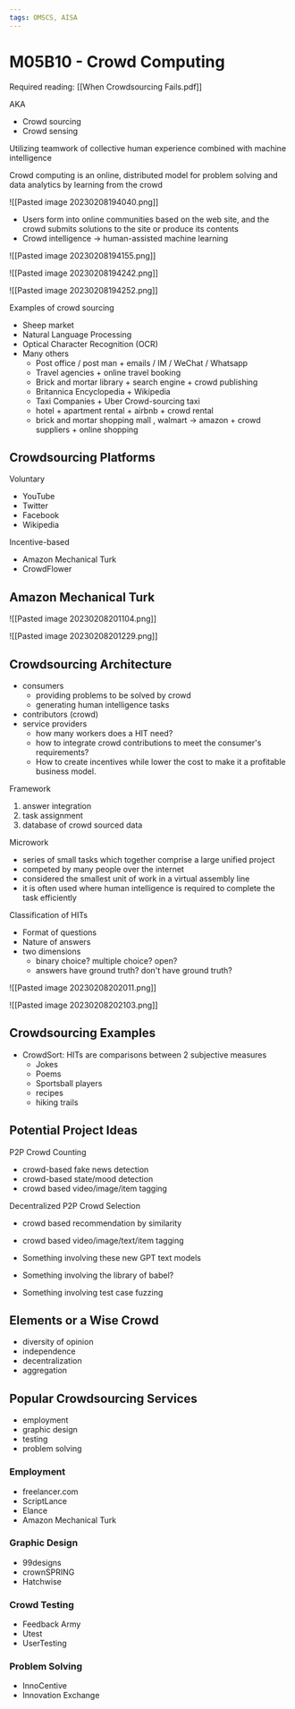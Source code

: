 ```yaml
---
tags: OMSCS, AISA
---
```

# M05B10 - Crowd Computing

Required reading: [[When Crowdsourcing Fails.pdf]]

AKA
- Crowd sourcing
- Crowd sensing

Utilizing teamwork of collective human experience combined with machine intelligence

Crowd computing is an online, distributed model for problem solving and data analytics by learning from the crowd

![[Pasted image 20230208194040.png]]

- Users form into online communities based on the web site, and the crowd submits solutions to the site or produce its contents
- Crowd intelligence -> human-assisted machine learning

![[Pasted image 20230208194155.png]]

![[Pasted image 20230208194242.png]]

![[Pasted image 20230208194252.png]]

Examples of crowd sourcing
- Sheep market
- Natural Language Processing
- Optical Character Recognition (OCR)
- Many others
	- Post office / post man + emails / IM / WeChat / Whatsapp
	- Travel agencies + online travel booking
	- Brick and mortar library + search engine + crowd publishing
	- Britannica Encyclopedia + Wikipedia
	- Taxi Companies + Uber Crowd-sourcing taxi
	- hotel + apartment rental + airbnb + crowd rental
	- brick and mortar shopping mall , walmart -> amazon + crowd suppliers + online shopping

## Crowdsourcing Platforms
Voluntary
- YouTube
- Twitter
- Facebook
- Wikipedia

Incentive-based
- Amazon Mechanical Turk
- CrowdFlower

## Amazon Mechanical Turk
![[Pasted image 20230208201104.png]]

![[Pasted image 20230208201229.png]]

## Crowdsourcing Architecture
- consumers
	- providing problems to be solved by crowd
	- generating human intelligence tasks
- contributors (crowd)
- service providers
	- how many workers does a HIT need?
	- how to integrate crowd contributions to meet the consumer's requirements?
	- How to create incentives while lower the cost to make it a profitable business model.

Framework
1. answer integration
2. task assignment
3. database of crowd sourced data

Microwork
- series of small tasks which together comprise a large unified project
- competed by many people over the internet
- considered the smallest unit of work in a virtual assembly line
- it is often used where human intelligence is required to complete the task efficiently

Classification of HITs
- Format of questions
- Nature of answers
- two dimensions
	- binary choice? multiple choice? open?
	- answers have ground truth? don't have ground truth?

![[Pasted image 20230208202011.png]]

![[Pasted image 20230208202103.png]]

## Crowdsourcing Examples
- CrowdSort: HITs are comparisons between 2 subjective measures
	- Jokes
	- Poems
	- Sportsball players
	- recipes
	- hiking trails

## Potential Project Ideas
P2P Crowd Counting
- crowd-based fake news detection
- crowd-based state/mood detection
- crowd based video/image/item tagging

Decentralized P2P Crowd Selection
- crowd based recommendation by similarity
- crowd based video/image/text/item tagging

- Something involving these new GPT text models
- Something involving the library of babel?
- Something involving test case fuzzing

## Elements or a Wise Crowd
- diversity of opinion
- independence
- decentralization
- aggregation

## Popular Crowdsourcing Services
- employment
- graphic design
- testing
- problem solving

### Employment
- freelancer.com
- ScriptLance
- Elance
- Amazon Mechanical Turk

### Graphic Design
- 99designs
- crownSPRING
- Hatchwise

### Crowd Testing
- Feedback Army
- Utest
- UserTesting

### Problem Solving
- InnoCentive
- Innovation Exchange

